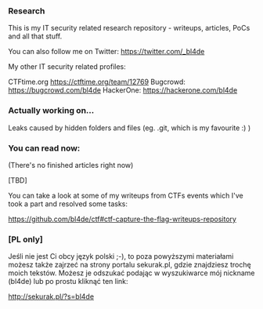 ### Research

This is my IT security related research repository - writeups, articles, PoCs and all that stuff.

You can also follow me on Twitter:
https://twitter.com/_bl4de

My other IT security related profiles:

CTFtime.org		https://ctftime.org/team/12769
Bugcrowd:		https://bugcrowd.com/bl4de
HackerOne:		https://hackerone.com/bl4de



### Actually working on...

Leaks caused by hidden folders and files (eg. .git, which is my favourite :) )

### You can read now:

(There's no finished articles right now)

[TBD]



You can take a look at some of my writeups from CTFs events which I've took a part and resolved some tasks:

https://github.com/bl4de/ctf#ctf-capture-the-flag-writeups-repository

### [PL only]

Jeśli nie jest Ci obcy język polski ;-), to poza powyższymi materiałami możesz także zajrzeć na strony portalu sekurak.pl, gdzie znajdziesz trochę moich tekstów.
Możesz je odszukać podając w wyszukiwarce mój nickname (bl4de) lub po prostu kliknąć ten link:

http://sekurak.pl/?s=bl4de
